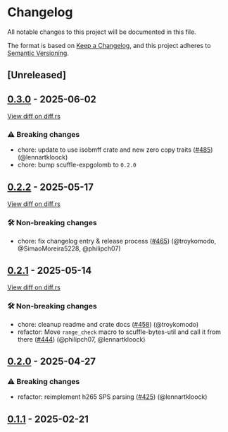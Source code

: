 # Changelog

<!--
This file is automatically generated by our release process.
DO NOT edit it directly.
If you want to add a change log entry for this package,
please create a new file in /changes.d/<pr-number>.toml
Refer to the [README.md](/changes.d/README.md) for more information.
-->

All notable changes to this project will be documented in this file.

The format is based on [Keep a Changelog](https://keepachangelog.com/en/1.0.0/),
and this project adheres to [Semantic Versioning](https://semver.org/spec/v2.0.0.html).

## [Unreleased]

## [0.3.0](https://github.com/ScuffleCloud/scuffle/releases/tag/scuffle-h265-v0.3.0) - 2025-06-02

[View diff on diff.rs](https://diff.rs/scuffle-h265/0.2.2/scuffle-h265/0.3.0/Cargo.toml)

### ⚠️ Breaking changes

- chore: update to use isobmff crate and new zero copy traits ([#485](https://github.com/scufflecloud/scuffle/pull/485)) (@lennartkloock)
- chore: bump scuffle-expgolomb to `0.2.0`

## [0.2.2](https://github.com/ScuffleCloud/scuffle/releases/tag/scuffle-h265-v0.2.2) - 2025-05-17

[View diff on diff.rs](https://diff.rs/scuffle-h265/0.2.1/scuffle-h265/0.2.2/Cargo.toml)

### 🛠️ Non-breaking changes

- chore: fix changelog entry & release process ([#465](https://github.com/scufflecloud/scuffle/pull/465)) (@troykomodo, @SimaoMoreira5228, @philipch07)

## [0.2.1](https://github.com/ScuffleCloud/scuffle/releases/tag/scuffle-h265-v0.2.1) - 2025-05-14

[View diff on diff.rs](https://diff.rs/scuffle-h265/0.2.0/scuffle-h265/0.2.1/Cargo.toml)

### 🛠️ Non-breaking changes

- chore: cleanup readme and crate docs ([#458](https://github.com/scufflecloud/scuffle/pull/458)) (@troykomodo)
- refactor: Move `range_check` macro to scuffle-bytes-util and call it from there ([#444](https://github.com/scufflecloud/scuffle/pull/444)) (@philipch07, @lennartkloock)

## [0.2.0](https://github.com/ScuffleCloud/scuffle/releases/tag/scuffle-h265-v0.2.0) - 2025-04-27

### ⚠️ Breaking changes

- refactor: reimplement h265 SPS parsing ([#425](https://github.com/scufflecloud/scuffle/pull/425)) (@lennartkloock)

## [0.1.1](https://github.com/ScuffleCloud/scuffle/releases/tag/scuffle-h265-v0.1.1) - 2025-02-21

